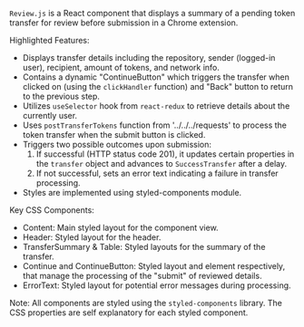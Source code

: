 `Review.js` is a React component that displays a summary of a pending token transfer for review before submission in a Chrome extension. 

Highlighted Features:
- Displays transfer details including the repository, sender (logged-in user), recipient, amount of tokens, and network info.
- Contains a dynamic "ContinueButton" which triggers the transfer when clicked on (using the `clickHandler` function) and "Back" button to return to the previous step.
- Utilizes `useSelector` hook from `react-redux` to retrieve details about the currently user.
- Uses `postTransferTokens` function from '../../../requests' to process the token transfer when the submit button is clicked.  
- Triggers two possible outcomes upon submission: 
   1. If successful (HTTP status code 201), it updates certain properties in the `transfer` object and advances to `SuccessTransfer` after a delay.
   2. If not successful, sets an error text indicating a failure in transfer processing.
- Styles are implemented using styled-components module. 

Key CSS Components:
- Content: Main styled layout for the component view.
- Header: Styled layout for the header.
- TransferSummary & Table: Styled layouts for the summary of the transfer.
- Continue and ContinueButton: Styled layout and element respectively, that manage the processing of the "submit" of reviewed details.
- ErrorText: Styled layout for potential error messages during processing.

Note: All components are styled using the `styled-components` library. The CSS properties are self explanatory for each styled component.